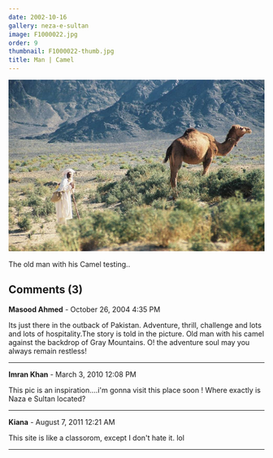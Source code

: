 ```yaml
---
date: 2002-10-16
gallery: neza-e-sultan
image: F1000022.jpg
order: 9
thumbnail: F1000022-thumb.jpg
title: Man | Camel
---
```


![Man | Camel](./F1000022.jpg)

The old man with his Camel
testing..

<div id="comments">

## Comments (3)

**Masood Ahmed** - October 26, 2004  4:35 PM

Its just there in the outback of Pakistan. Adventure, thrill, challenge and lots and lots of hospitality.The story is told in the picture. Old man with his camel against the backdrop of Gray Mountains. O! the adventure soul may you always remain restless!

---

**Imran Khan** - March  3, 2010 12:08 PM

This pic is an inspiration....i'm gonna visit this place soon !
Where exactly is Naza e Sultan located?

---

**Kiana** - August  7, 2011 12:21 AM

This site is like a classorom, except I don't hate it. lol

---

</div>